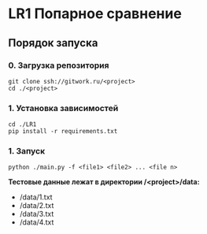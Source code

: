 # LR1 Попарное сравнение

## Порядок запуска

### 0. Загрузка репозитория

```
git clone ssh://gitwork.ru/<project>
cd ./<project>
```

### 1. Установка зависимостей

```
cd ./LR1
pip install -r requirements.txt
```

### 1. Запуск

```
python ./main.py -f <file1> <file2> ... <file n>
```
**Тестовые данные лежат в директории /\<project\>/data:**
* /data/1.txt
* /data/2.txt
* /data/3.txt
* /data/4.txt
